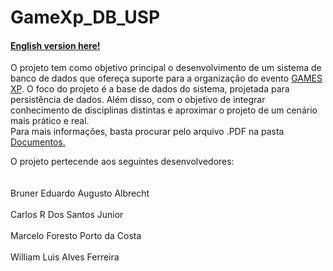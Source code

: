 # GameXp_DB_USP
#### [English version here!](https://github.com/brunereduardo/GameXp_DB_USP/blob/master/Documentos/English/README.md)

<p> O projeto tem como objetivo principal o desenvolvimento de um sistema de banco de dados que ofereça
  suporte para a organização do evento <a href="https://www.gamexp.com.br/">GAMES XP</a>. O foco do projeto é a
base de dados do sistema, projetada para persistência de dados. Além disso, com o objetivo de integrar
conhecimento de disciplinas distintas e aproximar o projeto de um cenário mais prático e real.<br>Para mais informações, basta procurar pelo arquivo .PDF na pasta <a href="https://github.com/brunereduardo/GameXp_DB_USP/tree/master/Documentos">Documentos.</a></br></p>
<p>O projeto pertecende aos seguintes desenvolvedores:<br></br> <br>Bruner Eduardo Augusto Albrecht</br><br>Carlos R Dos Santos Junior</br><br>Marcelo Foresto Porto da Costa</br>
<br>William Luis Alves Ferreira</br></p>
